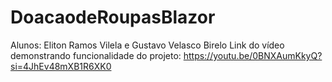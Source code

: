 # DoacaodeRoupasBlazor
Alunos: Eliton Ramos Vilela e Gustavo Velasco Birelo
Link do vídeo demonstrando funcionalidade do projeto: https://youtu.be/0BNXAumKkyQ?si=4JhEv48mXB1R6XK0
